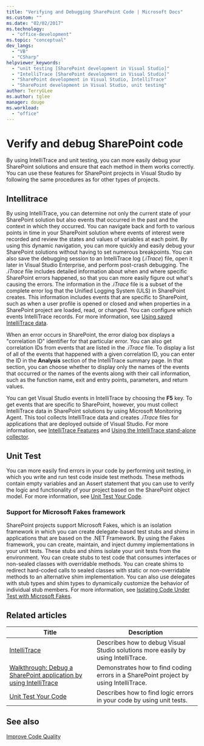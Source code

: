 ```yaml
---
title: "Verifying and Debugging SharePoint Code | Microsoft Docs"
ms.custom: ""
ms.date: "02/02/2017"
ms.technology:
  - "office-development"
ms.topic: "conceptual"
dev_langs:
  - "VB"
  - "CSharp"
helpviewer_keywords:
  - "unit testing [SharePoint development in Visual Studio]"
  - "IntelliTrace [SharePoint development in Visual Studio]"
  - "SharePoint development in Visual Studio, IntelliTrace"
  - "SharePoint development in Visual Studio, unit testing"
author: TerryGLee
ms.author: tglee
manager: douge
ms.workload:
  - "office"
---
```

# Verify and debug SharePoint code
By using IntelliTrace and unit testing, you can more easily debug your SharePoint solutions and ensure that each method in them works correctly. You can use these features for SharePoint projects in Visual Studio by following the same procedures as for other types of projects.

## Intellitrace
By using IntelliTrace, you can determine not only the current state of your SharePoint solution but also events that occurred in the past and the context in which they occurred. You can navigate back and forth to various points in time in your SharePoint solution where events of interest were recorded and review the states and values of variables at each point. By using this dynamic navigation, you can more quickly and easily debug your SharePoint solutions without having to set numerous breakpoints. You can also save the debugging session to an IntelliTrace log (*.iTrace*) file, open it later in Visual Studio Enterprise, and perform post-crash debugging. The *.iTrace* file includes detailed information about when and where specific SharePoint errors happened, so that you can more easily figure out what's causing the errors. The information in the *.iTrace* file is a subset of the complete error log that the Unified Logging System (ULS) in SharePoint creates. This information includes events that are specific to SharePoint, such as when a user profile is opened or closed and when properties in a SharePoint project are loaded, read, or changed. You can configure which events IntelliTrace records. For more information, see [Using saved IntelliTrace data](../debugger/using-saved-intellitrace-data.md).

When an error occurs in SharePoint, the error dialog box displays a "correlation ID" identifier for that particular error. You can also get correlation IDs from events that are listed in the *.iTrace* file. To display a list of all of the events that happened with a given correlation ID, you can enter the ID in the **Analysis** section of the IntelliTrace summary page. In that section, you can choose whether to display only the names of the events that occurred or the names of the events along with their call information, such as the function name, exit and entry points, parameters, and return values.

You can get Visual Studio events in IntelliTrace by choosing the **F5** key. To get events that are specific to SharePoint, however, you must collect IntelliTrace data in SharePoint solutions by using Microsoft Monitoring Agent. This tool collects IntelliTrace data and creates *.iTrace* files for applications that are deployed outside of Visual Studio. For more information, see [IntelliTrace Features](../debugger/intellitrace-features.md) and [Using the IntelliTrace stand-alone collector](../debugger/using-the-intellitrace-stand-alone-collector.md).

## Unit Test
You can more easily find errors in your code by performing unit testing, in which you write and run test code inside test methods. These methods contain empty variables and an Assert statement that you can use to verify the logic and functionality of your project based on the SharePoint object model. For more information, see [Unit Test Your Code](../test/unit-test-your-code.md).

### Support for Microsoft Fakes framework
SharePoint projects support Microsoft Fakes, which is an isolation framework in which you can create delegate-based test stubs and shims in applications that are based on the .NET Framework. By using the Fakes framework, you can create, maintain, and inject dummy implementations in your unit tests. These stubs and shims isolate your unit tests from the environment. You can create stubs to test code that consumes interfaces or non-sealed classes with overridable methods. You can create shims to redirect hard-coded calls to sealed classes with static or non-overridable methods to an alternative shim implementation. You can also use delegates with stub types and shim types to dynamically customize the behavior of individual stub members. For more information, see [Isolating Code Under Test with Microsoft Fakes](../test/isolating-code-under-test-with-microsoft-fakes.md).

## Related articles

|Title|Description|
|-----------|-----------------|
|[IntelliTrace](../debugger/intellitrace.md)|Describes how to debug Visual Studio solutions more easily by using IntelliTrace.|
|[Walkthrough: Debug a SharePoint application by using IntelliTrace](../sharepoint/walkthrough-debugging-a-sharepoint-application-by-using-intellitrace.md)|Demonstrates how to find coding errors in a SharePoint project by using IntelliTrace.|
|[Unit Test Your Code](../test/unit-test-your-code.md)|Describes how to find logic errors in your code by using unit tests.|

## See also
[Improve Code Quality](../test/improve-code-quality.md)
